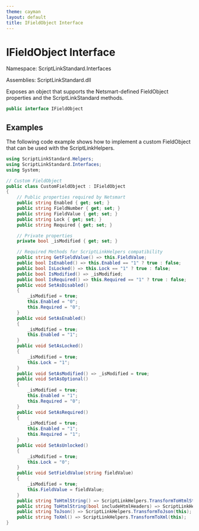 ```yaml
---
theme: cayman
layout: default
title: IFieldObject Interface
---
```


# IFieldObject Interface

Namespace: ScriptLinkStandard.Interfaces

Assemblies: ScriptLinkStandard.dll

Exposes an object that supports the Netsmart-defined FieldObject properties and the ScriptLinkStandard methods.

```c#
public interface IFieldObject
```

## Examples

The following code example shows how to implement a custom FieldObject that can be used with the ScriptLinkHelpers.

```c#
using ScriptLinkStandard.Helpers;
using ScriptLinkStandard.Interfaces;
using System;

// Custom FieldObject
public class CustomFieldObject : IFieldObject
{
    // Public properties required by Netsmart
    public string Enabled { get; set; }
    public string FieldNumber { get; set; }
    public string FieldValue { get; set; }
    public string Lock { get; set; }
    public string Required { get; set; }

    // Private properties
    private bool _isModified { get; set; }

    // Required Methods for ScriptLinkHelpers compatibility
    public string GetFieldValue() => this.FieldValue;
    public bool IsEnabled() => this.Enabled == "1" ? true : false;
    public bool IsLocked() => this.Lock == "1" ? true : false;
    public bool IsModified() => _isModified;
    public bool IsRequired() => this.Required == "1" ? true : false;
    public void SetAsDisabled()
    {
        _isModified = true;
        this.Enabled = "0";
        this.Required = "0";
    }
    public void SetAsEnabled()
    {
        _isModified = true;
        this.Enabled = "1";
    }
    public void SetAsLocked()
    {
        _isModified = true;
        this.Lock = "1";
    }
    public void SetAsModified() => _isModified = true;
    public void SetAsOptional()
    {
        _isModified = true;
        this.Enabled = "1";
        this.Required = "0";
    }
    public void SetAsRequired()
    {
        _isModified = true;
        this.Enabled = "1";
        this.Required = "1";
    }
    public void SetAsUnlocked()
    {
        _isModified = true;
        this.Lock = "0";
    }
    public void SetFieldValue(string fieldValue)
    {
        _isModified = true;
        this.FieldValue = fieldValue;
    }
    public string ToHtmlString() => ScriptLinkHelpers.TransformToHtmlString(this);
    public string ToHtmlString(bool includeHtmlHeaders) => ScriptLinkHelpers.TransformToHtmlString(this, includeHtmlHeaders);
    public string ToJson() => ScriptLinkHelpers.TransformToJson(this);
    public string ToXml() => ScriptLinkHelpers.TransformToXml(this);
}
```
